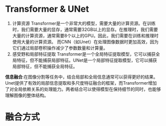 # Transformer & UNet

1. 计算资源
Transformer是一个非常大的模型，需要大量的计算资源。在训练时，我们需要大量的显存，通常需要32GB以上的显存。在推理时，我们需要大量的计算资源，通常需要8个以上的GPU。因此，我们需要在训练和推理时使用大量的计算资源。
而CNN（如Unet）在处理图像数据时更加高效，因为它们通过局部卷积操作减少了参数数量和计算量。
2. 感受野和局部特征提取
Transformer是一个全局特征提取模型，它可以捕获全局特征，但不能捕获局部特征。UNet是一个局部特征提取模型，它可以捕获局部特征，但不能捕获全局特征。

**信息融合**:在图像分割等任务中，结合局部和全局信息通常可以获得更好的结果。Unet提供了有效的局部信息提取和多尺度特征融合的框架，而Transformer增加了对全局依赖关系的处理能力。两者结合可以使得模型在保持细节的同时，也能够理解图像的整体结构。


# 融合方式

## 